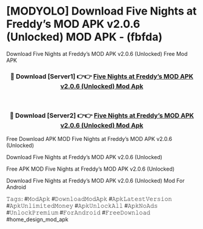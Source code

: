 # [MODYOLO] Download Five Nights at Freddy’s MOD APK v2.0.6 (Unlocked) MOD APK - (fbfda)
Download Five Nights at Freddy’s MOD APK v2.0.6 (Unlocked) Free Mod APK

<div align="center">
<h3>🔴 Download [Server1] 👉👉 <a href="https://apk-comot.site?title=Five_Nights_at_Freddy’s_MOD_APK_v2.0.6_(Unlocked)">Five Nights at Freddy’s MOD APK v2.0.6 (Unlocked) Mod Apk</a></h3><br>

<h3>🔴 Download [Server2] 👉👉 <a href="https://apk-comot.site?title=Five_Nights_at_Freddy’s_MOD_APK_v2.0.6_(Unlocked)">Five Nights at Freddy’s MOD APK v2.0.6 (Unlocked) Mod Apk</a></h3>
</div>


Free Download APK MOD Five Nights at Freddy’s MOD APK v2.0.6 (Unlocked)

Download Five Nights at Freddy’s MOD APK v2.0.6 (Unlocked) 

Free APK MOD Five Nights at Freddy’s MOD APK v2.0.6 (Unlocked) 

Download Five Nights at Freddy’s MOD APK v2.0.6 (Unlocked) Mod For Android

𝚃𝚊𝚐𝚜: #𝙼𝚘𝚍𝙰𝚙𝚔 #𝙳𝚘𝚠𝚗𝚕𝚘𝚊𝚍𝙼𝚘𝚍𝙰𝚙𝚔 #𝙰𝚙𝚔𝙻𝚊𝚝𝚎𝚜𝚝𝚅𝚎𝚛𝚜𝚒𝚘𝚗 #𝙰𝚙𝚔𝚄𝚗𝚕𝚒𝚖𝚒𝚝𝚎𝚍𝙼𝚘𝚗𝚎𝚢 #𝙰𝚙𝚔𝚄𝚗𝚕𝚘𝚌𝚔𝙰𝚕𝚕 #𝙰𝚙𝚔𝙽𝚘𝙰𝚍𝚜 #𝚄𝚗𝚕𝚘𝚌𝚔𝙿𝚛𝚎𝚖𝚒𝚞𝚖 #𝙵𝚘𝚛𝙰𝚗𝚍𝚛𝚘𝚒𝚍 #𝙵𝚛𝚎𝚎𝙳𝚘𝚠𝚗𝚕𝚘𝚊𝚍 #home_design_mod_apk